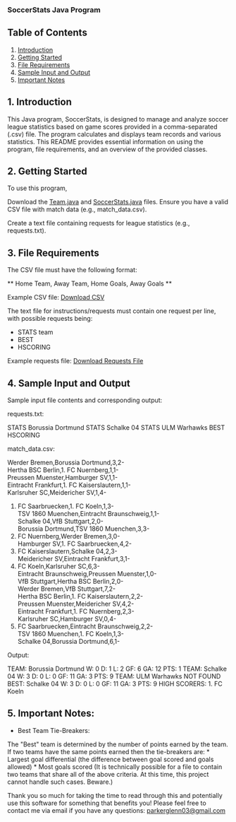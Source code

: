 ### SoccerStats Java Program

## Table of Contents

1. [Introduction](#1-introduction)
2. [Getting Started](#2-getting-started)
3. [File Requirements](#3-file-requirements)
4. [Sample Input and Output](#4-sample-input-and-output)
5. [Important Notes](#5-important-notes)

## 1. Introduction 

This Java program, SoccerStats, is designed to manage and analyze soccer league statistics based on game scores provided in a comma-separated (.csv) file. The program calculates and displays team records and various statistics. This README provides essential information on using the program, file requirements, and an overview of the provided classes.

## 2. Getting Started

To use this program,

Download the [Team.java]() and [SoccerStats.java]() files.
Ensure you have a valid CSV file with match data (e.g., match_data.csv).

Create a text file containing requests for league statistics (e.g., requests.txt).

## 3.  File Requirements

The CSV file must have the following format:

** Home Team, Away Team, Home Goals, Away Goals ** 

Example CSV file: [Download CSV]()

The text file for instructions/requests must contain one request per line, with possible requests being:

* STATS team
* BEST
* HSCORING

Example requests file: [Download Requests File]()


## 4. Sample Input and Output

Sample input file contents and corresponding output:
 
requests.txt:

STATS Borussia Dortmund
STATS Schalke 04
STATS ULM Warhawks
BEST
HSCORING

match_data.csv:

Werder Bremen,Borussia Dortmund,3,2-   
Hertha BSC Berlin,1. FC Nuernberg,1,1-  
Preussen Muenster,Hamburger SV,1,1-  
Eintracht Frankfurt,1. FC Kaiserslautern,1,1-  
Karlsruher SC,Meidericher SV,1,4-  
1. FC Saarbruecken,1. FC Koeln,1,3-  
TSV 1860 Muenchen,Eintracht Braunschweig,1,1-  
Schalke 04,VfB Stuttgart,2,0-  
Borussia Dortmund,TSV 1860 Muenchen,3,3-  
1. FC Nuernberg,Werder Bremen,3,0-  
Hamburger SV,1. FC Saarbruecken,4,2-  
1. FC Kaiserslautern,Schalke 04,2,3-  
Meidericher SV,Eintracht Frankfurt,3,1-  
1. FC Koeln,Karlsruher SC,6,3-  
Eintracht Braunschweig,Preussen Muenster,1,0-  
VfB Stuttgart,Hertha BSC Berlin,2,0-  
Werder Bremen,VfB Stuttgart,7,2-  
Hertha BSC Berlin,1. FC Kaiserslautern,2,2-  
Preussen Muenster,Meidericher SV,4,2-  
Eintracht Frankfurt,1. FC Nuernberg,2,3-  
Karlsruher SC,Hamburger SV,0,4-  
1. FC Saarbruecken,Eintracht Braunschweig,2,2-  
TSV 1860 Muenchen,1. FC Koeln,1,3-  
Schalke 04,Borussia Dortmund,6,1-  


Output:

TEAM: Borussia Dortmund W: 0 D: 1 L: 2 GF: 6 GA: 12 PTS: 1
TEAM: Schalke 04 W: 3 D: 0 L: 0 GF: 11 GA: 3 PTS: 9
TEAM: ULM Warhawks NOT FOUND
BEST: Schalke 04 W: 3 D: 0 L: 0 GF: 11 GA: 3 PTS: 9
HIGH SCORERS: 1. FC Koeln


## 5. Important Notes:

* Best Team Tie-Breakers:

The "Best" team is determined by the number of points earned by the team. If two teams have the same points earned then the tie-breakers are:
        * Largest goal differential (the difference between goal scored and goals allowed)
        * Most goals scored
(It is technically possible for a file to contain two teams that share all of the above criteria. At this time, this project cannot handle such cases. Beware.)

Thank you so much for taking the time to read through this and potentially use this software for something that benefits you! Please feel free to contact me via email if you have any questions: parkerglenn03@gmail.com
